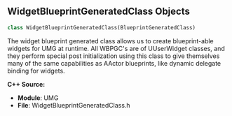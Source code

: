 ## WidgetBlueprintGeneratedClass Objects

```python
class WidgetBlueprintGeneratedClass(BlueprintGeneratedClass)
```

The widget blueprint generated class allows us to create blueprint-able widgets for UMG at runtime.
All WBPGC's are of UUserWidget classes, and they perform special post initialization using this class
to give themselves many of the same capabilities as AActor blueprints, like dynamic delegate binding for
widgets.

**C++ Source:**

- **Module**: UMG
- **File**: WidgetBlueprintGeneratedClass.h

<a id="unreal.EditorPerProjectUserSettings"></a>